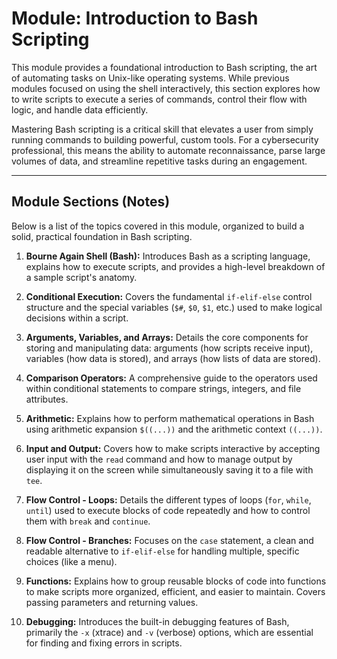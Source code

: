 # Module: Introduction to Bash Scripting

This module provides a foundational introduction to Bash scripting, the art of automating tasks on Unix-like operating systems. While previous modules focused on using the shell interactively, this section explores how to write scripts to execute a series of commands, control their flow with logic, and handle data efficiently.

Mastering Bash scripting is a critical skill that elevates a user from simply running commands to building powerful, custom tools. For a cybersecurity professional, this means the ability to automate reconnaissance, parse large volumes of data, and streamline repetitive tasks during an engagement.

---

## Module Sections (Notes)

Below is a list of the topics covered in this module, organized to build a solid, practical foundation in Bash scripting.

1.  **Bourne Again Shell (Bash):** Introduces Bash as a scripting language, explains how to execute scripts, and provides a high-level breakdown of a sample script's anatomy.

2.  **Conditional Execution:** Covers the fundamental `if-elif-else` control structure and the special variables (`$#`, `$0`, `$1`, etc.) used to make logical decisions within a script.

3.  **Arguments, Variables, and Arrays:** Details the core components for storing and manipulating data: arguments (how scripts receive input), variables (how data is stored), and arrays (how lists of data are stored).

4.  **Comparison Operators:** A comprehensive guide to the operators used within conditional statements to compare strings, integers, and file attributes.

5.  **Arithmetic:** Explains how to perform mathematical operations in Bash using arithmetic expansion `$((...))` and the arithmetic context `((...))`.

6.  **Input and Output:** Covers how to make scripts interactive by accepting user input with the `read` command and how to manage output by displaying it on the screen while simultaneously saving it to a file with `tee`.

7.  **Flow Control - Loops:** Details the different types of loops (`for`, `while`, `until`) used to execute blocks of code repeatedly and how to control them with `break` and `continue`.

8.  **Flow Control - Branches:** Focuses on the `case` statement, a clean and readable alternative to `if-elif-else` for handling multiple, specific choices (like a menu).

9.  **Functions:** Explains how to group reusable blocks of code into functions to make scripts more organized, efficient, and easier to maintain. Covers passing parameters and returning values.

10. **Debugging:** Introduces the built-in debugging features of Bash, primarily the `-x` (xtrace) and `-v` (verbose) options, which are essential for finding and fixing errors in scripts.
